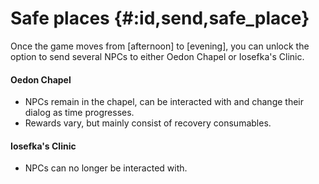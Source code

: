 # Safe places {#:id,send,safe_place}

Once the game moves from [afternoon] to [evening], you can unlock the option to send several NPCs to either Oedon Chapel or Iosefka's Clinic.

#### Oedon Chapel

* NPCs remain in the chapel, can be interacted with and change their dialog as time progresses.
* Rewards vary, but mainly consist of recovery consumables.

#### Iosefka's Clinic

* NPCs can no longer be interacted with.